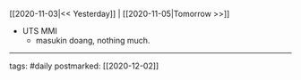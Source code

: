 [[2020-11-03|<< Yesterday]] | [[2020-11-05|Tomorrow >>]]

- UTS MMI
	- masukin doang, nothing much.

___
tags: #daily
postmarked: [[2020-12-02]]

